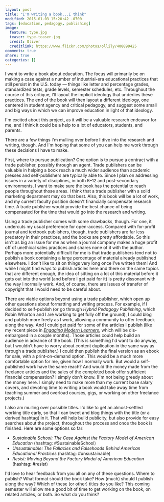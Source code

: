 ```yaml
---
layout: post
title: "I'm writing a book...I think"
modified: 2015-01-03 15:20:42 -0700
tags: [education, pedagogy, publishing]
image:
  feature: type.jpg
  teaser: type-teaser.jpg
  credit: Oliver
  creditlink: https://www.flickr.com/photos/ollily/408899425
comments: true
share: true
categories: []
---
```


I want to write a book about education. The focus will primarily be on making a case against a number of industrial-era educational practices that still persist in the U.S. today — things like letter and percentage grades, standardized tests, grade levels, semester schedules, etc. Throughout the course of this critique, I'll layout the implicit ideology that underlies these practices. The end of the book will then layout a different ideology, one centered in student agency and critical pedagogy, and suggest some small and big ways in which we can improve education in light of that ideology.

I'm excited about this project, as it will be a valuable research endeavor for me, and I think it could be a help to a lot of educators, students, and parents.

There are a few things I'm mulling over before I dive into the research and writing, though. And I'm hoping that some of you can help me work through these decisions I have to make.

First, where to pursue publication? One option is to pursue a contract with a trade publisher, possibly through an agent. Trade publishers can be valuable in helping a book reach a much wider audience than academic presses and self-publishers are typically able to. Since I plan on addressing issues in a variety of disciplines, in both K–12 and post-secondary environments, I want to make sure the book has the potential to reach people throughout those areas. I think that a trade publisher with a solid marketing department may do that best. Also, this book will be a lot of work, and my current faculty position doesn't financially compensate research time. A trade publisher would provide the best chance of being compensated for the time that would go into the research and writing.

Using a trade publisher comes with some drawbacks, though. For one, it undercuts my usual preference for open-access. Compared with for-profit journal and textbook publishers, though, trade publishers are far less predatory in their practices, and the books are pretty affordable. So this isn't as big an issue for me as when a journal company makes a huge profit off of unethical sales practices and shares none of it with the author. Perhaps more potentially difficult for me is that trade publishers tend not to publish a book containing a large percentage of material already published elsewhere. I don't like to sit on things very long once I've written them! And while I might find ways to publish articles here and there on the same topics that are different enough, the idea of sitting on a lot of this material before it gets out into the world (and before I get paid for it) is pretty dissonant with the way I normally work. And, of course, there are issues of transfer of copyright that I would need to be careful about.

There are viable options beyond using a trade publisher, which open up other questions about formatting and writing process. For example, if I decided to self-publish (or go through *Hybrid Pedagogy Publishing*, which Robin Wharton and I are working to get fully off the ground), I could blog and publish more freely as I work, allowing a community to offer feedback along the way. And I could get paid for some of the articles I publish (like my recent piece in [*Engaging Modern Learners*](http://modernlearners.com/sustainable-pedagogy), which will be dis-embargoed in a couple months). Those articles could help build an audience in advance of the book. (This is something I'd want to do anyway, but I wouldn't have to worry about content duplication in the same way as through a trade publisher.) I could then publish the final version as an ebook for sale, with a print-on-demand option. This would be a much more comfortable option for me, given how I normally work. But would a self-published work have the same reach? And would the money made from the freelance articles and the sales of the completed book offer sufficient financial compensation? I simply don't know. (I'm not being greedy about the money here. I simply need to make more than my current base salary covers, and devoting time to writing a book would take away time from teaching summer and overload courses, gigs, or working on other freelance projects.)

I also am mulling over possible titles. I'd like to get an almost-settled working title early, so that I can tweet and blog things with the title (or a derived hashtag) in it. That will help build publicity, but also provide for easy searches about the project, throughout the process and once the book is finished. Here are some options so far:

- *Sustainable School: The Case Against the Factory Model of American Education* (hashtag: #SustainableSchool)  
- *Unsustainable: The Fallacies and Falsehoods Behind American Educational Practices* (hashtag: #unsustainable)  
- *Resist: Moving Beyond the Factory Model of American Education* (hashtag: #resist)

I'd love to hear feedback from you all on any of these questions. Where to publish? What format should the book take? How (much) should I publish along the way? Which of these (or other) titles do you like? This coming semester will allow me a good bit of time to get working on the book, on related articles, or both. So what do you think?
